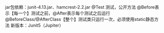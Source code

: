 jar包依赖：junit-4.13.jar、hamcrest-2.2.jar
	@Test 测试，公开方法
	@Before表示【每一个】测试之前，@After表示每个测试之后运行
	@BeforeClass/@AfterClass【整个】测试类只运行一次，必须使用static静态方法
	新版本：Junit5（Jupiter）



